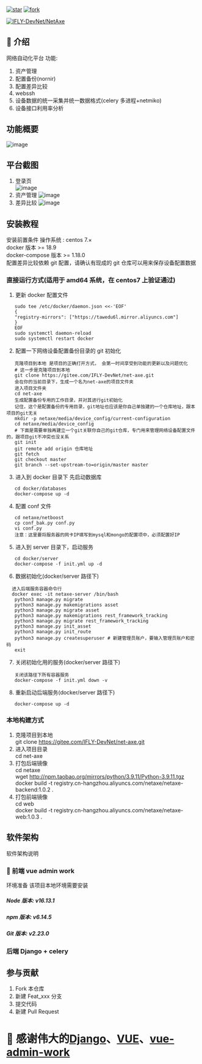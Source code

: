 <a href='https://gitee.com/IFLY-DevNet/net-axe/stargazers'><img src='https://gitee.com/IFLY-DevNet/net-axe/badge/star.svg?theme=dark' alt='star'></img></a>
<a href='https://gitee.com/IFLY-DevNet/net-axe/members'><img src='https://gitee.com/IFLY-DevNet/net-axe/badge/fork.svg?theme=white' alt='fork'></img></a>

[![IFLY-DevNet/NetAxe](https://gitee.com/IFLY-DevNet/net-axe/widgets/widget_card.svg?colors=2877c7,e0e0e0,bddcff,e3e9ed,666666,9b9b9b)](https://gitee.com/IFLY-DevNet/net-axe)

## 🌟 介绍

网络自动化平台
功能:

1. 资产管理
2. 配置备份(nornir)
3. 配置差异比较
4. webssh
5. 设备数据的统一采集并统一数据格式(celery 多进程+netmiko)
6. 设备接口利用率分析

## 功能概要

![image](resource/架构图.jpg)

## 平台截图

1. 登录页  
   ![image](resource/login.jpg)
2. 资产管理
   ![image](resource/asset.jpg)
3. 差异比较
   ![image](resource/git-diff.jpg)

## 安装教程

安装前置条件
操作系统 : centos 7.×  
docker 版本 >= 18.9  
docker-compose 版本 >= 1.18.0  
配置差异比较依赖 git 配置，请确认有现成的 git 仓库可以用来保存设备配置数据

### 直接运行方式(适用于 amd64 系统，在 centos7 上验证通过)

1. 更新 docker 配置文件

```shell
   sudo tee /etc/docker/daemon.json <<-'EOF'
   {
   "registry-mirrors": ["https://tawedu6l.mirror.aliyuncs.com"]
   }
   EOF
   sudo systemctl daemon-reload
   sudo systemctl restart docker
```

2. 配置一下网络设备配置备份目录的 git 初始化

```shell
   克隆项目到本地 是项目的正确打开方式， 会第一时间享受到功能的更新以及问题优化
   # 这一步是克隆项目到本地
   git clone https://gitee.com/IFLY-DevNet/net-axe.git
   会在你的当前目录下，生成一个名为net-axe的项目文件夹
   进入项目文件夹
   cd net-axe
   生成配置备份专用的工作目录，并对其进行git初始化
   记住，这个是配置备份的专用目录，git地址也应该是你自己单独建的一个仓库地址，跟本项目的git无关
   mkdir -p netaxe/media/device_config/current-configuration
   cd netaxe/media/device_config
   # 下面是需要单独再建立一个git关联你自己的git仓库，专门用来管理网络设备配置文件的，跟项目git不冲突也没关系
   git init
   git remote add origin 仓库地址
   git fetch
   git checkout master
   git branch --set-upstream-to=origin/master master
```

3. 进入到 docker 目录下 先启动数据库

```shell
   cd docker/databases
   docker-compose up -d
```

4. 配置 conf 文件

```shell
   cd netaxe/netboost
   cp conf_bak.py conf.py
   vi conf.py
   注意：这里要将服务器的网卡IP填写到mysql和mongo的配置项中，必须配置好IP
```

5. 进入到 server 目录下，启动服务

```shell
   cd docker/server
   docker-compose -f init.yml up -d
```

6. 数据初始化(docker/server 路径下)

```shell
  进入后端服务容器命令行
  docker exec -it netaxe-server /bin/bash
   python3 manage.py migrate
   python3 manage.py makemigrations asset
   python3 manage.py migrate asset
   python3 manage.py makemigrations rest_framework_tracking
   python3 manage.py migrate rest_framework_tracking
   python3 manage.py init_asset
   python3 manage.py init_route
   python3 manage.py createsuperuser # 新建管理员账户，要输入管理员账户和密码
   exit
```

7. 关闭初始化用的服务(docker/server 路径下)

```shell
   关闭该路径下所有容器服务
   docker-compose -f init.yml down -v
```

8. 重新启动后端服务(docker/server 路径下)

```shell
   docker-compose up -d
```

### 本地构建方式

1. 克隆项目到本地  
   git clone https://gitee.com/IFLY-DevNet/net-axe.git
2. 进入项目目录  
   cd net-axe
3. 打包后端镜像  
   cd netaxe  
   wget http://npm.taobao.org/mirrors/python/3.9.11/Python-3.9.11.tgz  
   docker build -t registry.cn-hangzhou.aliyuncs.com/netaxe/netaxe-backend:1.0.2 .
4. 打包前端镜像  
   cd web  
   docker build -t registry.cn-hangzhou.aliyuncs.com/netaxe/netaxe-web:1.0.3 .

## 软件架构

软件架构说明

### 🚀 前端 vue admin work

环境准备
该项目本地环境需要安装

##### Node 版本: v16.13.1

##### npm 版本: v6.14.5

##### Git 版本: v2.23.0

### 后端 Django + celery

## 参与贡献

1. Fork 本仓库
2. 新建 Feat_xxx 分支
3. 提交代码
4. 新建 Pull Request

# 💖 感谢伟大的[Django](https://github.com/django/django)、[VUE](https://github.com/vuejs/vue)、[vue-admin-work](https://github.com/qingqingxuan/vue-admin-work)

